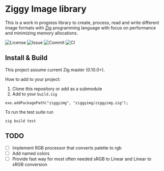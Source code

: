 # Ziggy Image library

This is a work in progress library to create, process, read and write different image formats with [Zig](https://ziglang.org/) programming language with focus on performance and minimizing memory allocations.

![License](https://img.shields.io/github/license/igor84/ziggyimg) ![Issue](https://img.shields.io/github/issues-raw/igor84/ziggyimg?style=flat) ![Commit](https://img.shields.io/github/last-commit/igor84/ziggyimg) ![CI](https://github.com/igor84/ziggyimg/workflows/CI/badge.svg)

## Install & Build

This project assume current Zig master (0.10.0+).

How to add to your project:
1. Clone this repository or add as a submodule
1. Add to your `build.zig`
```
exe.addPackagePath("ziggyimg", "ziggyimg/ziggyimg.zig");
```

To run the test suite run
```
zig build test
```

## TODO
- [ ] Implement RGB processor that converts palette to rgb
- [ ] Add named colors
- [ ] Provide fast way for most often needed sRGB to Linear and Linear to sRGB conversion